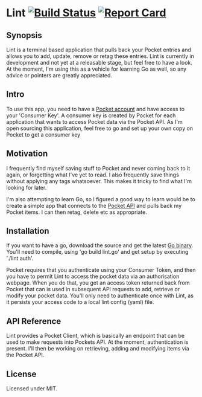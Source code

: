 # Lint [![Build Status](https://travis-ci.org/daveym/lint.svg?branch=master)](https://travis-ci.org/daveym/lint) <a href="http://goreportcard.com/report/daveym/lint"><img src="https://camo.githubusercontent.com/897657567000bd843315798076b1b9f097bc5bb4/687474703a2f2f676f7265706f7274636172642e636f6d2f62616467652f626f627a697563686b6f76736b692f637565" alt="Report Card" data-canonical-src="http://goreportcard.com/badge/daveym/lint" style="max-width:100%;"></a>

## Synopsis

Lint is a terminal based application that pulls back your Pocket entries and allows you to add, update, remove or retag these entries. Lint is currently in development and not yet at a releasable stage, but feel free to have a look. At the moment, I'm using this as a vehicle for learning Go as well, so any advice or pointers are greatly appreciated.

## Intro

To use this app, you need to have a [Pocket account](https://getpocket.com) and have access to your 'Consumer Key'. A consumer key is created by Pocket for each application that wants to access Pocket data via the Pocket API. As I'm open sourcing this application, feel free to go and set up your own copy on Pocket to get a consumer key

## Motivation

I frequently find myself saving stuff to Pocket and never coming back to it again, or forgetting what I've yet to read. I also frequently save things without applying any tags whatsoever. This makes it tricky to find what I'm looking for later. 

I'm also attempting to learn Go, so I figured a good way to learn would be to create a simple app that connects to the [Pocket API](https://getpocket.com/developer/docs/overview) and pulls back my Pocket items. I can then retag, delete etc as appropriate.

## Installation

If you want to have a go, download the source and get the latest [Go binary](https://golang.org/dl/). You'll need to compile, using 'go build lint.go' and get setup by executing './lint auth'.

Pocket requires that you authenticate using your Consumer Token, and then you have to permit Lint to access the pocket data via an authorisation webpage. When you do that, you get an access token returned back from Pocket that can is used in subsequent API requests to add, retrieve or modify your pocket data. You'll only need to authenticate once with Lint, as it persists your access code to a local lint config (yaml) file.

## API Reference

Lint provides a Pocket Client, which is basically an endpoint that can be used to make requests into Pockets API. At the moment, authentication is present. I'll then be working on retrieving, adding and modifying items via the Pocket API.

## License

Licensed under MIT.

